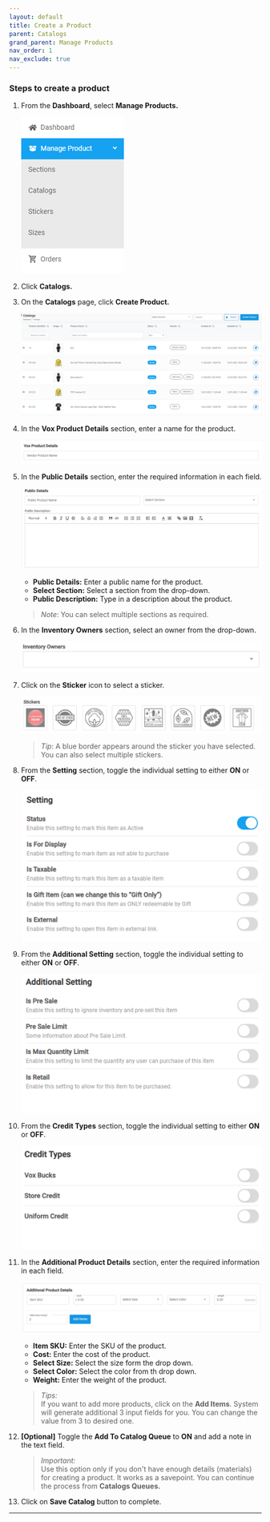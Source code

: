 ```yaml
---
layout: default
title: Create a Product
parent: Catalogs
grand_parent: Manage Products
nav_order: 1
nav_exclude: true
---
```


### Steps to create a product

1. From the **Dashboard**, select **Manage Products.**

   ![catalogs_image](../../../images/manageproducts/mng1.png "manage product menu")

2. Click **Catalogs.**

3. On the **Catalogs** page, click **Create Product.**

   ![vox_product_details_image](../../../images/manageproducts/crpdt2.png "Catalogs page")

4. In the **Vox Product Details** section, enter a name for the product.

   ![public_details_image](../../../images/manageproducts/crpdt3.png "Vox Product Details")

5. In the **Public Details** section, enter the required information in each field.

   ![public_details_image](../../../images/manageproducts/crpdt4.png "Public Details")

   - **Public Details:** Enter a public name for the product.
   - **Select Section:** Select a section from the drop-down.
   - **Public Description:** Type in a description about the product.

   > _Note_: You can select multiple sections as required.

6. In the **Inventory Owners** section, select an owner from the drop-down.

   ![inventory_owners_image](../../../images/manageproducts/crpdt5.png "Inventory Owners")

7. Click on the **Sticker** icon to select a sticker.

   ![sticker_image](../../../images/manageproducts/crpdt6.png)

   > _Tip_: A blue border appears around the sticker you have selected.
   > You can also select multiple stickers.

8. From the **Setting** section, toggle the individual setting to either **ON** or **OFF**.

   ![setting_section_image](../../../images/manageproducts/crpdt7.png)

9. From the **Additional Setting** section, toggle the individual setting to either **ON** or **OFF**.

   ![additional_setting_image](../../../images/manageproducts/crpdt8.png)

10. From the **Credit Types** section, toggle the individual setting to either **ON** or **OFF**.

    ![additional_setting_image](../../../images/manageproducts/crpdt9.png)

11. In the **Additional Product Details** section, enter the required information in each field.

    ![additional_product_detail_image](../../../images/manageproducts/crpdt10.png)

    - **Item SKU:** Enter the SKU of the product.
    - **Cost:** Enter the cost of the product.
    - **Select Size:** Select the size form the drop down.
    - **Select Color:** Select the color from th drop down.
    - **Weight:** Enter the weight of the product.

    > _Tips:_ <br>
    > If you want to add more products, click on the **Add Items**. System will generate additional 3 input fields for you. You can change the value from 3 to desired one.

12. **[Optional]** Toggle the **Add To Catalog Queue** to **ON** and add a note in the text field.

    > _Important:_ <br>
    > Use this option only if you don't have enough details (materials) for creating a product. It works as a savepoint. You can continue the process from **Catalogs Queues.**

13. Click on **Save Catalog** button to complete.

---
